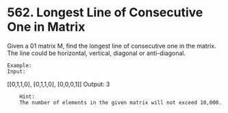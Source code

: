 # 562. Longest Line of Consecutive One in Matrix

Given a 01 matrix M, find the longest line of consecutive one in the matrix. The line
    could be horizontal, vertical, diagonal or anti-diagonal.

    Example:
    Input:
[[0,1,1,0],
 [0,1,1,0],
 [0,0,0,1]]
Output: 3

    

    
        Hint:
        The number of elements in the given matrix will not exceed 10,000.